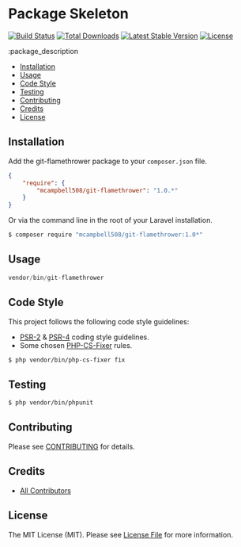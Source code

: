 Package Skeleton
================

[![Build Status](http://img.shields.io/travis/mcampbell508/git-flamethrower.svg)](https://travis-ci.org/mcampbell508/git-flamethrower)
[![Total Downloads](http://img.shields.io/packagist/dm/mcampbell508/git-flamethrower.svg)](https://packagist.org/packages/mcampbell508/git-flamethrower)
[![Latest Stable Version](http://img.shields.io/packagist/v/mcampbell508/git-flamethrower.svg)](https://packagist.org/packages/mcampbell508/git-flamethrower)
[![License](http://img.shields.io/badge/license-MIT-lightgrey.svg)](https://github.com/mcampbell508/git-flamethrower/blob/master/LICENSE)


:package_description

- [Installation](#installation)
- [Usage](#usage)
- [Code Style](#code-style)
- [Testing](#testing)
- [Contributing](#contributing)
- [Credits](#credits)
- [License](#license)


Installation
------------

Add the git-flamethrower package to your `composer.json` file.

``` json
{
    "require": {
        "mcampbell508/git-flamethrower": "1.0.*"
    }
}
```

Or via the command line in the root of your Laravel installation.

``` bash
$ composer require "mcampbell508/git-flamethrower:1.0*"
```

Usage
-----

``` php
vendor/bin/git-flamethrower
```

Code Style
-------

This project follows the following code style guidelines:

- [PSR-2](http://www.php-fig.org/psr/psr-2/) & [PSR-4](http://www.php-fig.org/psr/psr-4/) coding style guidelines.
- Some chosen [PHP-CS-Fixer](https://github.com/FriendsOfPHP/PHP-CS-Fixer) rules.


``` bash
$ php vendor/bin/php-cs-fixer fix
```


Testing
-------

``` bash
$ php vendor/bin/phpunit
```

Contributing
------------

Please see [CONTRIBUTING](https://github.com/mcampbell508/git-flamethrower/blob/master/CONTRIBUTING.md) for details.


Credits
-------
- [All Contributors](https://github.com/mcampbell508/git-flamethrower/contributors)

License
-------

The MIT License (MIT). Please see [License File](https://github.com/mcampbell508/git-flamethrower/blob/master/LICENSE) for more information.
